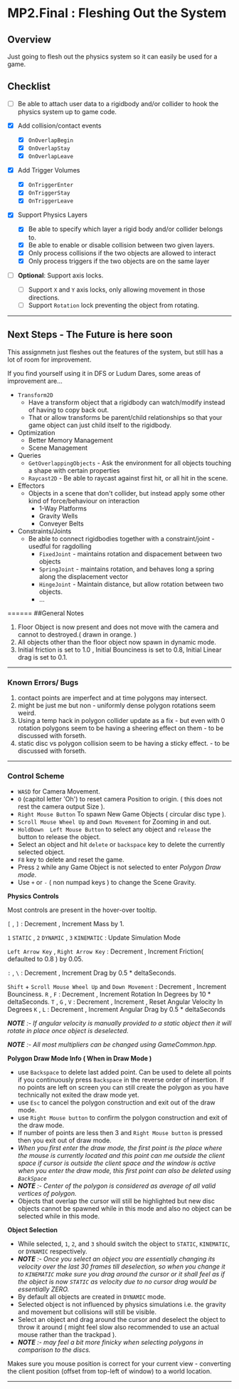MP2.Final : Fleshing Out the System
======

## Overview
Just going to flesh out the physics system so it can easily be used for a game.


## Checklist

- [ ] Be able to attach user data to a rigidbody and/or collider to hook the physics system up to game code.

- [x] Add collision/contact events
    - [x] `OnOverlapBegin`
    - [x] `OnOverlapStay`
    - [x] `OnOverlapLeave`

- [x] Add Trigger Volumes
    - [x] `OnTriggerEnter`
    - [x] `OnTriggerStay`
    - [x] `OnTriggerLeave`

- [x] Support Physics Layers
    - [x] Be able to specify which layer a rigid body and/or collider belongs to.
    - [x] Be able to enable or disable collision between two given layers.
    - [x] Only process collisions if the two objects are allowed to interact
    - [x] Only process triggers if the two objects are on the same layer

- [ ] **Optional**: Support axis locks.
    - [ ] Support `X` and `Y` axis locks, only allowing movement in those directions.
    - [ ] Support `Rotation` lock preventing the object from rotating.

------
## Next Steps - The Future is here soon
This assignmetn just fleshes out the features of the system, but still has a lot of room for improvement.

If you find yourself using it in DFS or Ludum Dares, some areas of improvement are...
- `Transform2D`
  - Have a transform object that a rigidbody can watch/modify instead of having to copy back out.
  - That or allow transforms be parent/child relationships so that your game object can just child itself to the rigidbody.
- Optimization
  - Better Memory Management
  - Scene Management
- Queries
  - `GetOverlappingObjects` - Ask the environment for all objects touching a shape with certain properties
  - `Raycast2D` - Be able to raycast against first hit, or all hit in the scene.
- Effectors
  - Objects in a scene that don't collider, but instead apply some other kind of force/behaviour on interaction
    - 1-Way Platforms
    - Gravity Wells
    - Conveyer Belts
- Constraints/Joints
  - Be able to connect rigidbodies together with a constraint/joint - usedful for ragdolling
    - `FixedJoint` - maintains rotation and dispacement between two objects
    - `SpringJoint` - maintains rotation, and behaves long a spring along the displacement vector
    - `HingeJoint` - Maintain distance, but allow rotation between two objects.
    - ...

======
##General Notes

1. Floor Object is now present and does not move with the camera and cannot to destroyed.( drawn in orange. )
2. All objects other than the floor object now spawn in dynamic mode.
3. Initial friction is set to 1.0 , Initial Bounciness is set to 0.8, Initial Linear drag is set to 0.1.

------
### Known Errors/ Bugs

1. contact points are imperfect and at time polygons may intersect.
2. might be just me but non - uniformly dense polygon rotations seem weird.
3. Using a temp hack in polygon collider update as a fix - but even with 0 rotation polygons seem to be having a sheering effect on them - to be discussed with forseth.
4. static disc vs polygon collision seem to be having a sticky effect. - to be discussed with forseth.

------

### Control Scheme

- `WASD` for Camera Movement.
- `O` (capitol letter 'Oh') to reset camera Position to origin. ( this does not rest the camera output Size ).
- `Right Mouse Button` To spawn New Game Objects ( circular disc type ).
- `Scroll Mouse Wheel Up` and `Down Movement` for Zooming in and out.
- `HoldDown  Left Mouse Button` to select any object and `release` the button to release the object.
- Select an object and hit `delete` or `backspace` key to delete the currently selected object.
- `F8` key to delete and reset the game.
- Press `2` while any Game Object is not selected to enter *Polygon Draw mode*.
- Use `+` or `-` ( non numpad keys ) to change the Scene Gravity.

**Physics Controls**

Most controls are present in the hover-over tooltip.

 `[` , `]` : Decrement , Increment Mass by 1.


 `1` `STATIC` , `2` `DYNAMIC` , `3` `KINEMATIC` : Update Simulation Mode

`Left Arrow Key` , `Right Arrow Key` : Decrement , Increment Friction( defaulted to 0.8 ) by 0.05.

 `:`  ,  `\` : Decrement , Increment Drag by 0.5 * deltaSeconds.

`Shift` + `Scroll Mouse Wheel Up` and `Down Movement` : Decrement , Increment Bounciness.
`R`  ,  `F` : Decrement , Increment Rotation In Degrees by 10 * deltaSeconds.
`T` , `G` , `V` : Decrement , Increment , Reset Angular Velocity In Degrees
`K`  ,  `L` : Decrement , Increment Angular Drag by 0.5 * deltaSeconds

*__NOTE__ :- If angular velocity is manually provided to a static object then it will rotate in place once object is deselected.*

*__NOTE__ :- All most multipliers can be changed using GameCommon.hpp.*

**Polygon Draw Mode Info ( When in Draw Mode )**
- use `Backspace` to delete last added point. Can be used to delete all points if you continuously press `Backspace` in the reverse order of insertion. If no points are left on screen you can still create the polygon as you have technically not exited the draw mode yet.
- use `Esc` to cancel the polygon construction and exit out of the draw mode.
- use `Right Mouse button` to confirm the polygon construction and exit of the draw mode.
- If number of points are less then 3 and `Right Mouse button` is pressed then you exit out of draw mode.
- *When you first enter the draw mode, the first point is the place where the mouse is currently located and this point can me outside the client space if cursor is outside the client space and the window is active when you enter the draw mode, this first point can also be deleted using `BackSpace`*
- *__NOTE__ :- Center of the polygon is considered as average of all valid vertices of polygon.*
- Objects that overlap the cursor will still be highlighted but new disc objects cannot be spawned while in this mode and also no object can be selected while in this mode.

**Object Selection**
-  While selected, `1`, `2`, and `3` should switch the object to `STATIC`, `KINEMATIC`, or `DYNAMIC` respectively.
- *__NOTE__ :- Once you select an object you are essentially changing its velocity over the last 30 frames till deselection, so when you change it to `KINEMATIC` make sure you drag around the cursor or it shall feel as if the object is now `STATIC` as velocity due to no cursor drag would be essentially ZERO.*
- By default all objects are created in `DYNAMIC` mode.
- Selected object is not influenced by physics simulations i.e. the gravity and movement but collisions will still be visible.
- Select an object and drag around the cursor and deselect the object to throw it around ( might feel slow also recommended to use an actual mouse rather than the trackpad ).
- *__NOTE__ :- may feel a bit more finicky when selecting polygons in comparison to the discs.*

Makes sure you mouse position is correct for your current view - converting the client position (offset from top-left of window) to a world location.

------

